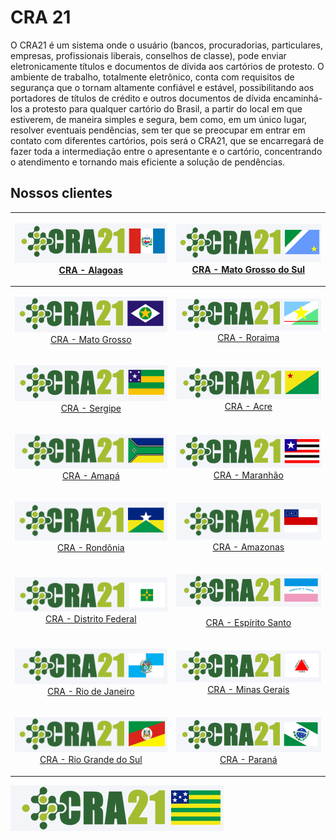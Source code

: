 # CRA 21

O CRA21 é um sistema onde o usuário (bancos, procuradorias, particulares, empresas, profissionais liberais, conselhos de classe), pode enviar eletronicamente títulos e documentos de dívida aos cartórios de protesto. O ambiente de trabalho, totalmente eletrônico, conta com requisitos de segurança que o tornam altamente confiável e estável, possibilitando aos portadores de títulos de crédito e outros documentos de dívida encaminhá-los a protesto para qualquer cartório do Brasil, a partir do local em que estiverem, de maneira simples e segura, bem como, em um único lugar, resolver eventuais pendências, sem ter que se preocupar em entrar em contato com diferentes cartórios, pois será o CRA21, que se encarregará de fazer toda a intermediação entre o apresentante e o cartório, concentrando o atendimento e tornando mais eficiente a solução de pendências.

## Nossos clientes

|        <p><a href="https://craal.crabr.com.br"><img src=".gitbook/assets/image (1).png" alt=""><br>CRA - Alagoas</a></p>        | <p><img src=".gitbook/assets/image (23).png" alt=""><br><a href="https://crams.crabr.com.br">CRA - Mato Grosso do Sul</a></p> |
| :-----------------------------------------------------------------------------------------------------------------------------: | :---------------------------------------------------------------------------------------------------------------------------: |
|      <p><img src=".gitbook/assets/image (41).png" alt=""><br><a href="https://cramt.crabr.com.br">CRA - Mato Grosso</a></p>     |       <p><img src=".gitbook/assets/image (35).png" alt=""><br><a href="https://crarr.crabr.com.br">CRA - Roraima</a></p>      |
|        <p><img src=".gitbook/assets/image (43).png" alt=""><br><a href="https://crase.crabr.com.br">CRA - Sergipe</a></p>       |        <p><img src=".gitbook/assets/image (30).png" alt=""><br><a href="https://craac.crabr.com.br">CRA - Acre</a></p>        |
|         <p><img src=".gitbook/assets/image (17).png" alt=""><br><a href="https://craap.crabr.com.br">CRA - Amapá</a></p>        |      <p><img src=".gitbook/assets/image (42).png" alt=""><br><a href="https://crama.crabr.com.br">CRA - Maranhão</a></p>      |
|       <p><img src=".gitbook/assets/image (27).png" alt=""><br><a href="https://craro.crabr.com.br">CRA - Rondônia</a></p>       |       <p><img src=".gitbook/assets/image (4).png" alt=""><br><a href="https://craam.crabr.com.br">CRA - Amazonas</a></p>      |
| <p><img src=".gitbook/assets/image (18) (1).png" alt=""><br><a href="https://cradf.crabr.com.br">CRA - Distrito Federal</a></p> |  <p><img src=".gitbook/assets/image (10).png" alt=""></p><p><a href="https://craes.crabr.com.br">CRA - Espírito Santo</a></p> |
|    <p><img src=".gitbook/assets/image (39).png" alt=""><br><a href="https://crarj.crabr.com.br">CRA - Rio de Janeiro</a></p>    |    <p><img src=".gitbook/assets/image (37).png" alt=""><br><a href="https://cramg.crabr.com.br">CRA - Minas Gerais</a></p>    |
| <p><img src=".gitbook/assets/image (5) (1).png" alt=""><br><a href="https://crars.crabr.com.br">CRA - Rio Grande do Sul</a></p> |       <p><img src=".gitbook/assets/image (15).png" alt=""><br><a href="https://crapr.crabr.com.br">CRA - Paraná</a></p>       |

![CRA - Goiás](<.gitbook/assets/image (24).png>)
